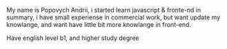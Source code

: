 My name is Popovych Andrii, i started learn javascript & fronte-nd in summary, i have small experiense in commercial work, but want update my knowlange, and want have little bit more knowlange in front-end. 

Have english level b1, and higher study degree